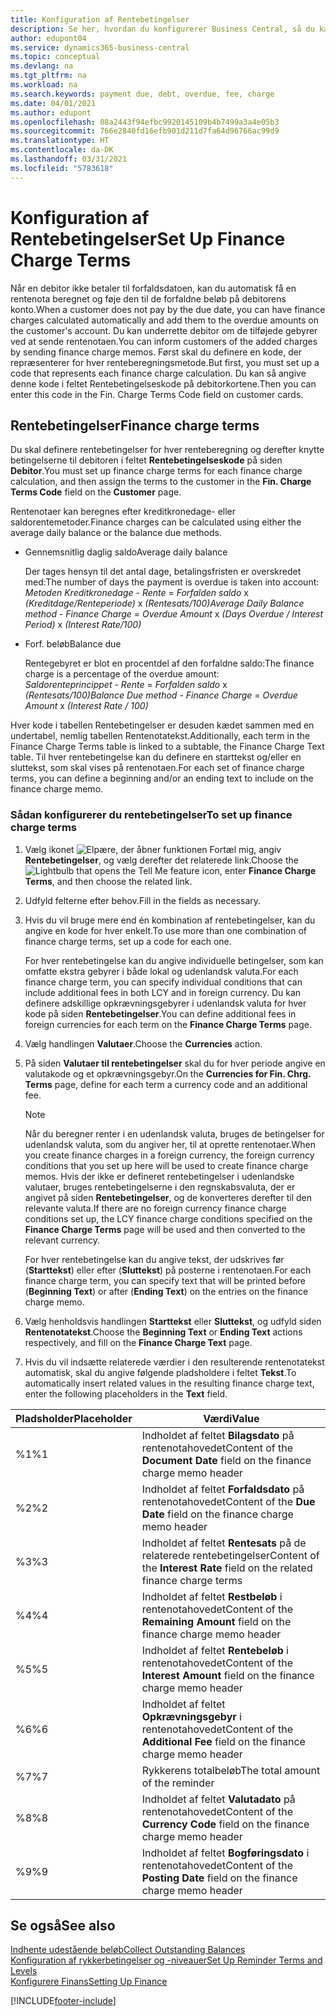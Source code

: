 ```yaml
---
title: Konfiguration af Rentebetingelser
description: Se her, hvordan du konfigurerer Business Central, så du kan underrette debitorerne om tilføjede gebyrer ved at sende rentenotaer.
author: edupont04
ms.service: dynamics365-business-central
ms.topic: conceptual
ms.devlang: na
ms.tgt_pltfrm: na
ms.workload: na
ms.search.keywords: payment due, debt, overdue, fee, charge
ms.date: 04/01/2021
ms.author: edupont
ms.openlocfilehash: 08a2443f94efbc9920145109b4b7499a3a4e05b3
ms.sourcegitcommit: 766e2840fd16efb901d211d7fa64d96766ac99d9
ms.translationtype: HT
ms.contentlocale: da-DK
ms.lasthandoff: 03/31/2021
ms.locfileid: "5783618"
---
```

# <a name="set-up-finance-charge-terms"></a><span data-ttu-id="b3a4e-103">Konfiguration af Rentebetingelser</span><span class="sxs-lookup"><span data-stu-id="b3a4e-103">Set Up Finance Charge Terms</span></span>

<span data-ttu-id="b3a4e-104">Når en debitor ikke betaler til forfaldsdatoen, kan du automatisk få en rentenota beregnet og føje den til de forfaldne beløb på debitorens konto.</span><span class="sxs-lookup"><span data-stu-id="b3a4e-104">When a customer does not pay by the due date, you can have finance charges calculated automatically and add them to the overdue amounts on the customer's account.</span></span> <span data-ttu-id="b3a4e-105">Du kan underrette debitor om de tilføjede gebyrer ved at sende rentenotaen.</span><span class="sxs-lookup"><span data-stu-id="b3a4e-105">You can inform customers of the added charges by sending finance charge memos.</span></span> <span data-ttu-id="b3a4e-106">Først skal du definere en kode, der repræsenterer for hver renteberegningsmetode.</span><span class="sxs-lookup"><span data-stu-id="b3a4e-106">But first, you must set up a code that represents each finance charge calculation.</span></span> <span data-ttu-id="b3a4e-107">Du kan så angive denne kode i feltet Rentebetingelseskode på debitorkortene.</span><span class="sxs-lookup"><span data-stu-id="b3a4e-107">Then you can enter this code in the Fin. Charge Terms Code field on customer cards.</span></span>  

## <a name="finance-charge-terms"></a><span data-ttu-id="b3a4e-108">Rentebetingelser</span><span class="sxs-lookup"><span data-stu-id="b3a4e-108">Finance charge terms</span></span>

<span data-ttu-id="b3a4e-109">Du skal definere rentebetingelser for hver renteberegning og derefter knytte betingelserne til debitoren i feltet **Rentebetingelseskode** på siden **Debitor**.</span><span class="sxs-lookup"><span data-stu-id="b3a4e-109">You must set up finance charge terms for each finance charge calculation, and then assign the terms to the customer in the **Fin. Charge Terms Code** field on the **Customer** page.</span></span>

<span data-ttu-id="b3a4e-110">Rentenotaer kan beregnes efter kreditkronedage- eller saldorentemetoder.</span><span class="sxs-lookup"><span data-stu-id="b3a4e-110">Finance charges can be calculated using either the average daily balance or the balance due methods.</span></span>

* <span data-ttu-id="b3a4e-111">Gennemsnitlig daglig saldo</span><span class="sxs-lookup"><span data-stu-id="b3a4e-111">Average daily balance</span></span>  
  
  <span data-ttu-id="b3a4e-112">Der tages hensyn til det antal dage, betalingsfristen er overskredet med:</span><span class="sxs-lookup"><span data-stu-id="b3a4e-112">The number of days the payment is overdue is taken into account:</span></span>  
  <span data-ttu-id="b3a4e-113">*Metoden Kreditkronedage* - *Rente* = *Forfalden saldo* x *(Kreditdage/Renteperiode)* x *(Rentesats/100)*</span><span class="sxs-lookup"><span data-stu-id="b3a4e-113">*Average Daily Balance method* - *Finance Charge* = *Overdue Amount* x *(Days Overdue / Interest Period)* x *(Interest Rate/100)*</span></span>

* <span data-ttu-id="b3a4e-114">Forf. beløb</span><span class="sxs-lookup"><span data-stu-id="b3a4e-114">Balance due</span></span>  
  
  <span data-ttu-id="b3a4e-115">Rentegebyret er blot en procentdel af den forfaldne saldo:</span><span class="sxs-lookup"><span data-stu-id="b3a4e-115">The finance charge is a percentage of the overdue amount:</span></span>  
  <span data-ttu-id="b3a4e-116">*Saldorenteprincippet* - *Rente* = *Forfalden saldo* x *(Rentesats/100)*</span><span class="sxs-lookup"><span data-stu-id="b3a4e-116">*Balance Due method* - *Finance Charge* = *Overdue Amount* x *(Interest Rate / 100)*</span></span>

<span data-ttu-id="b3a4e-117">Hver kode i tabellen Rentebetingelser er desuden kædet sammen med en undertabel, nemlig tabellen Rentenotatekst.</span><span class="sxs-lookup"><span data-stu-id="b3a4e-117">Additionally, each term in the Finance Charge Terms table is linked to a subtable, the Finance Charge Text table.</span></span> <span data-ttu-id="b3a4e-118">Til hver rentebetingelse kan du definere en starttekst og/eller en sluttekst, som skal vises på rentenotaen.</span><span class="sxs-lookup"><span data-stu-id="b3a4e-118">For each set of finance charge terms, you can define a beginning and/or an ending text to include on the finance charge memo.</span></span>

### <a name="to-set-up-finance-charge-terms"></a><span data-ttu-id="b3a4e-119">Sådan konfigurerer du rentebetingelser</span><span class="sxs-lookup"><span data-stu-id="b3a4e-119">To set up finance charge terms</span></span>

1. <span data-ttu-id="b3a4e-120">Vælg ikonet ![Elpære, der åbner funktionen Fortæl mig](media/ui-search/search_small.png "Fortæl mig, hvad du vil foretage dig"), angiv **Rentebetingelser**, og vælg derefter det relaterede link.</span><span class="sxs-lookup"><span data-stu-id="b3a4e-120">Choose the ![Lightbulb that opens the Tell Me feature](media/ui-search/search_small.png "Tell me what you want to do") icon, enter **Finance Charge Terms**, and then choose the related link.</span></span>  
2. <span data-ttu-id="b3a4e-121">Udfyld felterne efter behov.</span><span class="sxs-lookup"><span data-stu-id="b3a4e-121">Fill in the fields as necessary.</span></span>
3. <span data-ttu-id="b3a4e-122">Hvis du vil bruge mere end én kombination af rentebetingelser, kan du angive en kode for hver enkelt.</span><span class="sxs-lookup"><span data-stu-id="b3a4e-122">To use more than one combination of finance charge terms, set up a code for each one.</span></span>

    <span data-ttu-id="b3a4e-123">For hver rentebetingelse kan du angive individuelle betingelser, som kan omfatte ekstra gebyrer i både lokal og udenlandsk valuta.</span><span class="sxs-lookup"><span data-stu-id="b3a4e-123">For each finance charge term, you can specify individual conditions that can include additional fees in both LCY and in foreign currency.</span></span> <span data-ttu-id="b3a4e-124">Du kan definere adskillige opkrævningsgebyrer i udenlandsk valuta for hver kode på siden **Rentebetingelser**.</span><span class="sxs-lookup"><span data-stu-id="b3a4e-124">You can define additional fees in foreign currencies for each term on the **Finance Charge Terms** page.</span></span>
4. <span data-ttu-id="b3a4e-125">Vælg handlingen **Valutaer**.</span><span class="sxs-lookup"><span data-stu-id="b3a4e-125">Choose the **Currencies** action.</span></span>
5. <span data-ttu-id="b3a4e-126">På siden **Valutaer til rentebetingelser** skal du for hver periode angive en valutakode og et opkrævningsgebyr.</span><span class="sxs-lookup"><span data-stu-id="b3a4e-126">On the **Currencies for Fin. Chrg. Terms** page, define for each term a currency code and an additional fee.</span></span>

    > [!NOTE]  
    > <span data-ttu-id="b3a4e-127">Når du beregner renter i en udenlandsk valuta, bruges de betingelser for udenlandsk valuta, som du angiver her, til at oprette rentenotaer.</span><span class="sxs-lookup"><span data-stu-id="b3a4e-127">When you create finance charges in a foreign currency, the foreign currency conditions that you set up here will be used to create finance charge memos.</span></span> <span data-ttu-id="b3a4e-128">Hvis der ikke er defineret rentebetingelser i udenlandske valutaer, bruges rentebetingelserne i den regnskabsvaluta, der er angivet på siden **Rentebetingelser**, og de konverteres derefter til den relevante valuta.</span><span class="sxs-lookup"><span data-stu-id="b3a4e-128">If there are no foreign currency finance charge conditions set up, the LCY finance charge conditions specified on the **Finance Charge Terms** page will be used and then converted to the relevant currency.</span></span>

    <span data-ttu-id="b3a4e-129">For hver rentebetingelse kan du angive tekst, der udskrives før (**Starttekst**) eller efter (**Sluttekst**) på posterne i rentenotaen.</span><span class="sxs-lookup"><span data-stu-id="b3a4e-129">For each finance charge term, you can specify text that will be printed before (**Beginning Text**) or after (**Ending Text**) on the entries on the finance charge memo.</span></span>  
6. <span data-ttu-id="b3a4e-130">Vælg henholdsvis handlingen **Starttekst** eller **Sluttekst**, og udfyld siden **Rentenotatekst**.</span><span class="sxs-lookup"><span data-stu-id="b3a4e-130">Choose the **Beginning Text** or **Ending Text** actions respectively, and fill on the **Finance Charge Text** page.</span></span>
7. <span data-ttu-id="b3a4e-131">Hvis du vil indsætte relaterede værdier i den resulterende rentenotatekst automatisk, skal du angive følgende pladsholdere i feltet **Tekst**.</span><span class="sxs-lookup"><span data-stu-id="b3a4e-131">To automatically insert related values in the resulting finance charge text, enter the following placeholders in the **Text** field.</span></span>

|<span data-ttu-id="b3a4e-132">Pladsholder</span><span class="sxs-lookup"><span data-stu-id="b3a4e-132">Placeholder</span></span>|<span data-ttu-id="b3a4e-133">Værdi</span><span class="sxs-lookup"><span data-stu-id="b3a4e-133">Value</span></span>|  
|-----------------|-----------|  
|<span data-ttu-id="b3a4e-134">%1</span><span class="sxs-lookup"><span data-stu-id="b3a4e-134">%1</span></span>|<span data-ttu-id="b3a4e-135">Indholdet af feltet **Bilagsdato** på rentenotahovedet</span><span class="sxs-lookup"><span data-stu-id="b3a4e-135">Content of the **Document Date** field on the finance charge memo header</span></span>|  
|<span data-ttu-id="b3a4e-136">%2</span><span class="sxs-lookup"><span data-stu-id="b3a4e-136">%2</span></span>|<span data-ttu-id="b3a4e-137">Indholdet af feltet **Forfaldsdato** på rentenotahovedet</span><span class="sxs-lookup"><span data-stu-id="b3a4e-137">Content of the **Due Date** field on the finance charge memo header</span></span>|  
|<span data-ttu-id="b3a4e-138">%3</span><span class="sxs-lookup"><span data-stu-id="b3a4e-138">%3</span></span>|<span data-ttu-id="b3a4e-139">Indholdet af feltet **Rentesats** på de relaterede rentebetingelser</span><span class="sxs-lookup"><span data-stu-id="b3a4e-139">Content of the **Interest Rate** field on the related finance charge terms</span></span>|  
|<span data-ttu-id="b3a4e-140">%4</span><span class="sxs-lookup"><span data-stu-id="b3a4e-140">%4</span></span>|<span data-ttu-id="b3a4e-141">Indholdet af feltet **Restbeløb** i rentenotahovedet</span><span class="sxs-lookup"><span data-stu-id="b3a4e-141">Content of the **Remaining Amount** field on the finance charge memo header</span></span>|  
|<span data-ttu-id="b3a4e-142">%5</span><span class="sxs-lookup"><span data-stu-id="b3a4e-142">%5</span></span>|<span data-ttu-id="b3a4e-143">Indholdet af feltet **Rentebeløb** i rentenotahovedet</span><span class="sxs-lookup"><span data-stu-id="b3a4e-143">Content of the **Interest Amount** field on the finance charge memo header</span></span>|  
|<span data-ttu-id="b3a4e-144">%6</span><span class="sxs-lookup"><span data-stu-id="b3a4e-144">%6</span></span>|<span data-ttu-id="b3a4e-145">Indholdet af feltet **Opkrævningsgebyr** i rentenotahovedet</span><span class="sxs-lookup"><span data-stu-id="b3a4e-145">Content of the **Additional Fee** field on the finance charge memo header</span></span>|  
|<span data-ttu-id="b3a4e-146">%7</span><span class="sxs-lookup"><span data-stu-id="b3a4e-146">%7</span></span>|<span data-ttu-id="b3a4e-147">Rykkerens totalbeløb</span><span class="sxs-lookup"><span data-stu-id="b3a4e-147">The total amount of the reminder</span></span>|  
|<span data-ttu-id="b3a4e-148">%8</span><span class="sxs-lookup"><span data-stu-id="b3a4e-148">%8</span></span>|<span data-ttu-id="b3a4e-149">Indholdet af feltet **Valutadato** på rentenotahovedet</span><span class="sxs-lookup"><span data-stu-id="b3a4e-149">Content of the **Currency Code** field on the finance charge memo header</span></span>|  
|<span data-ttu-id="b3a4e-150">%9</span><span class="sxs-lookup"><span data-stu-id="b3a4e-150">%9</span></span>|<span data-ttu-id="b3a4e-151">Indholdet af feltet **Bogføringsdato** i rentenotahovedet</span><span class="sxs-lookup"><span data-stu-id="b3a4e-151">Content of the **Posting Date** field on the finance charge memo header</span></span>|  

## <a name="see-also"></a><span data-ttu-id="b3a4e-152">Se også</span><span class="sxs-lookup"><span data-stu-id="b3a4e-152">See also</span></span>

[<span data-ttu-id="b3a4e-153">Indhente udestående beløb</span><span class="sxs-lookup"><span data-stu-id="b3a4e-153">Collect Outstanding Balances</span></span>](receivables-collect-outstanding-balances.md)  
[<span data-ttu-id="b3a4e-154">Konfiguration af rykkerbetingelser og -niveauer</span><span class="sxs-lookup"><span data-stu-id="b3a4e-154">Set Up Reminder Terms and Levels</span></span>](finance-setup-reminders.md)  
[<span data-ttu-id="b3a4e-155">Konfigurere Finans</span><span class="sxs-lookup"><span data-stu-id="b3a4e-155">Setting Up Finance</span></span>](finance-setup-finance.md)  


[!INCLUDE[footer-include](includes/footer-banner.md)]